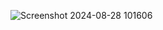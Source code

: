 ![Screenshot 2024-08-28 101606](https://github.com/user-attachments/assets/ca03372c-84c6-4368-b651-211e163be1d7)
